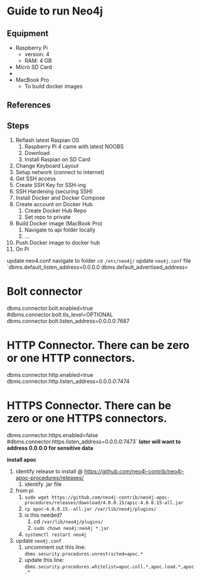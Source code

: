 # Guide to run Neo4j #

## Equipment ##
* Raspberry Pi
	* version: 4
	* RAM: 4 GB
* Micro SD Card
* 
* MacBook Pro
	* To build docker images

## References ##

## Steps ##
1. Reflash latest Raspian OS
	1. Raspberry Pi 4 came with latest NOOBS
	1. Download
	1. Install Raspian on SD Card
1. Change Keyboard Layout
1. Setup network (connect to internet)
1. Get SSH access
1. Create SSH Key for SSH-ing
1. SSH Hardening (securing SSH)
1. Install Docker and Docker Compose
1. Create account on Docker Hub
	1. Create Docker Hub Repo
	1. Set repo to private
1. Build Docker image (MacBook Pro)
	1. Navigate to api folder locally
	1. ...
1. Push Docker image to docker hub
1. On Pi



update neo4.conf
navigate to folder `cd /etc/neo4j/`
update `neo4j.conf` file 
`dbms.default_listen_address=0.0.0.0
dbms.default_advertised_address=<pi ip address>
# Bolt connector
dbms.connector.bolt.enabled=true
#dbms.connector.bolt.tls_level=OPTIONAL
dbms.connector.bolt.listen_address=0.0.0.0:7687
# HTTP Connector. There can be zero or one HTTP connectors.
dbms.connector.http.enabled=true
dbms.connector.http.listen_address=0.0.0.0:7474
# HTTPS Connector. There can be zero or one HTTPS connectors.
dbms.connector.https.enabled=false
#dbms.connector.https.listen_address=0.0.0.0:7473`
**later will want to address 0.0.0.0 for sensitive data** 

**install apoc**
1. identify release to install @ https://github.com/neo4j-contrib/neo4j-apoc-procedures/releases/
	1. identify .jar file
1. from pi
	1. `sudo wget https://github.com/neo4j-contrib/neo4j-apoc-procedures/releases/download/4.0.0.15/apic-4.0.0.15-all.jar`
	1. `cp apoc-4.0.0.15.-all.jar /var/lib/neo4j/plugins/`
	1. is this needed?
		1. cd `/var/lib/neo4j/plugins/`
		1. `sudo chown neo4j:neo4j *.jar`
	1. `systemctl restart neo4j`
1. update `neo4j.conf`
	1. uncomment out this line: `dbms.security.procedures.unrestricted=apoc.*`
	1. update this line: `dbms.security.procedures.whitelist=apoc.coll.*,apoc.load.*,apoc.*`

